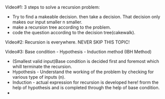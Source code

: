 Video#1: 3 steps to solve a recursion problem:

- Try to find a makeable decision. then take a decision. That decision only makes our input smaller n smaller.
- make a recursion tree according to the problem.
- code the question according to the decision tree(cakewalk).

Video#2: Recursion is everywhere. NEVER SKIP THIS TOPIC!

Video#3: Base condition - Hypothesis - Induction method (IBH Method)

- (Smallest valid input)Base condition is decided first and foremost which whill terminate the recursion.
- Hypothesis - Understand the working of the problem by checking for various type of inputs (n).
- Induction - actual expression for recursion is developed here! frorm the help of hypothesis and is completed through the help of base condition.
- 
